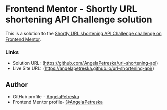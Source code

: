 # Frontend Mentor - Shortly URL shortening API Challenge solution
This is a solution to the [Shortly URL shortening API Challenge challenge on Frontend Mentor](https://www.frontendmentor.io/challenges/url-shortening-api-landing-page-2ce3ob-G). 

### Links
- Solution URL: (https://github.com/AngelaPetreska/url-shortening-api)
- Live Site URL: (https://angelapetreska.github.io/url-shortening-api/)

## Author
- GitHub profile - [AngelaPetreska](https://github.com/AngelaPetreska)
- Frontend Mentor profile- [@AngelaPetreska](https://www.frontendmentor.io/profile/AngelaPetreska)